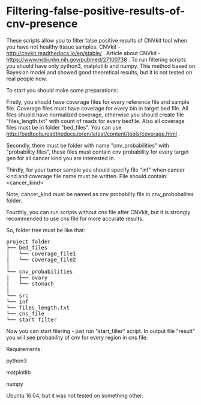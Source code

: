 # Filtering-false-positive-results-of-cnv-presence

These scripts allow you to filter false positive results of CNVkit tool when you have not healthy tissue samples.
CNVkit - http://cnvkit.readthedocs.io/en/stable/ . Article about CNVkit - https://www.ncbi.nlm.nih.gov/pubmed/27100738 .
To run filtering scripts you shuold have only python3, matplotlib and numpy. 
This method based on Bayesian model and showed good theoretical results, but it is not tested on real people now.

To start you should make some preparations:

Firstly, you should have coverage files for every reference file and sample file. Coverage files must have coverage for every bin in target bed file. All files shuold have normalized coverage, otherwise you should create file "files_length.txt" with count of reads for every bedfile. Also all coverage files must be in folder "bed_files". You can use http://bedtools.readthedocs.io/en/latest/content/tools/coverage.html .

Secondly, there must be folder with name "cnv_probabilities" with "probability files", these files must contain cnv probability for every target gen for all cancer kind you are interested in.


Thirdly, for your tumor sample you should specify file "inf" when cancer kind and coverage file name must be written. 
File should contain:
<cancer_kind>
<coverage bed file name>
  
Note, cancer_kind must be named as cnv probabilty file in cnv_probobalites folder.

Fourthly, you can run scripts without cns file after CNVkit, but it is strongly recommended to use cns file for more accurate results. 

So, folder tree must be like that:
<pre>
project folder
├── bed_files
│   └── coverage_file1
|   └── coverage_file2 
│       
└── cnv_probabilities
|   ├── ovary
|   └── stomach
|
└── src
└── inf
└── files_length.txt
└── cns_file
└── start_filter
</pre>


Now you can start filering - just run "start_filter" script. In output file  "result" you wiil see probability of cnv 
for every region in cns file.


Requirements:


python3


matplotlib


numpy


Ubuntu 16.04, but it was not tested on something other.
